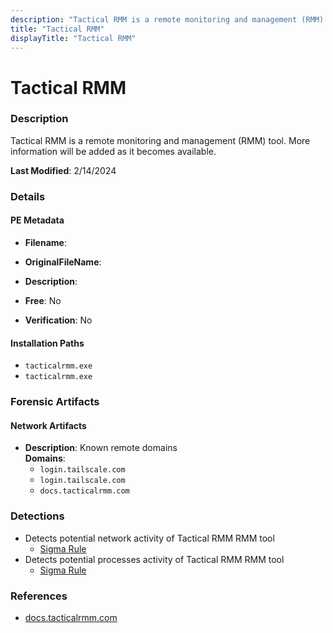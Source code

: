 ```yaml
---
description: "Tactical RMM is a remote monitoring and management (RMM) tool. More information will be added as it becomes available."
title: "Tactical RMM"
displayTitle: "Tactical RMM"
---
```




# Tactical RMM


### Description

Tactical RMM is a remote monitoring and management (RMM) tool. More information will be added as it becomes available.



**Last Modified**: 2/14/2024

### Details


#### PE Metadata
- **Filename**: 
- **OriginalFileName**: 
- **Description**: 


- **Free**: No

- **Verification**: No




#### Installation Paths
- `tacticalrmm.exe`
- `tacticalrmm.exe`

### Forensic Artifacts




#### Network Artifacts
- **Description**: Known remote domains
<br/>**Domains**:
    - `login.tailscale.com`
    - `login.tailscale.com`
    - `docs.tacticalrmm.com`


### Detections
- Detects potential network activity of Tactical RMM RMM tool
  - [Sigma Rule](https://github.com/magicsword-io/LOLRMM/blob/main/detections/sigma/tactical_rmm_network_sigma.yml)
- Detects potential processes activity of Tactical RMM RMM tool
  - [Sigma Rule](https://github.com/magicsword-io/LOLRMM/blob/main/detections/sigma/tactical_rmm_processes_sigma.yml)

### References
- [docs.tacticalrmm.com](docs.tacticalrmm.com)


